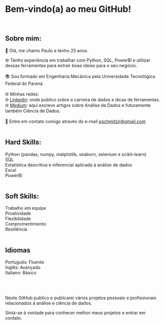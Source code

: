 # Bem-vindo(a) ao meu GitHub!
<br>

## Sobre mim:

👋 Olá, me chamo Paulo e tenho 25 anos. 

⚙️ Tenho experiência em trabalhar com Python, SQL, PowerBI e utilizar dessas ferramentas para extrair boas ideias para o seu negócio.<br>
<br>
📚 Sou formado em Engenharia Mecânica pela Universidade Tecnológica Federal do Paraná. <br>
<br>
🌐 Minhas redes:<br>
🌐 <a href="https://www.linkedin.com/in/paulo-schmitz-junior/">Linkedin</a>: onde publico sobre a carreira de dados e dicas de ferramentas.<br>
🌐 <a href="https://medium.com/@pschmitzjr">Medium</a>: aqui escrevo artigos sobre Análise de Dados e futuramente também Ciência de Dados.<br>
<br>
📧 Entre em contato comigo através do e-mail pschmitzjr@gmail.com <br>
<br>


## Hard Skills:

Python (pandas, numpy, matplotlib, seaborn, selenium e scikit-learn)<br>
SQL<br>
Estatística descritiva e inferencial aplicada à análise de dados<br>
Excel<br>
PowerBI<br>
<br>


## Soft Skills:

Trabalho em equipe<br>
Proatividade<br>
Flexibilidade<br>
Compromentimento<br>
Resiliência<br>
<br>


## Idiomas

Português: Fluente <br>
Inglês: Avançado <br> 
Italiano: Básico <br>
<br>

##

<br>
Neste GitHub publico e publicarei vários projetos pessoais e profissionais relacionados à análise e ciência de dados.
<br>

Sinta-se à vontade para conhecer melhor meus projetos e entrar em contato.
